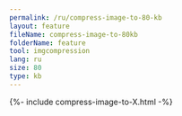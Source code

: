 ```yaml
---
permalink: /ru/compress-image-to-80-kb
layout: feature
fileName: compress-image-to-80kb
folderName: feature
tool: imgcompression
lang: ru
size: 80
type: kb
---
```


{%- include compress-image-to-X.html -%}
